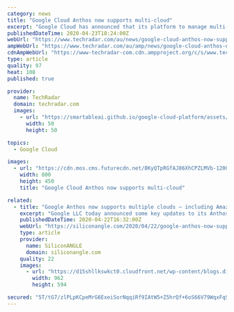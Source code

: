 ```yaml
---
category: news
title: "Google Cloud Anthos now supports multi-cloud"
excerpt: "Google Cloud has announced that its platform to manage multi-cloud workloads Anthos is now generally available for AWS though the company plans to add support for Microsoft Azure by the end of this year. Anthos aims to deliver on the promise of write once, run anywhere by allowing businesses to run their applications on existing on-prem ..."
publishedDateTime: 2020-04-23T18:24:00Z
webUrl: "https://www.techradar.com/au/news/google-cloud-anthos-now-supports-multi-cloud"
ampWebUrl: "https://www.techradar.com/au/amp/news/google-cloud-anthos-now-supports-multi-cloud"
cdnAmpWebUrl: "https://www-techradar-com.cdn.ampproject.org/c/s/www.techradar.com/au/amp/news/google-cloud-anthos-now-supports-multi-cloud"
type: article
quality: 97
heat: 108
published: true

provider:
  name: TechRadar
  domain: techradar.com
  images:
    - url: "https://smartableai.github.io/google-cloud-platform/assets/images/organizations/techradar.com-50x50.jpg"
      width: 50
      height: 50

topics:
  - Google Cloud

images:
  - url: "https://cdn.mos.cms.futurecdn.net/8KyQTpRGfAJ86XhCPZLMVb-1200-80.jpg"
    width: 800
    height: 450
    title: "Google Cloud Anthos now supports multi-cloud"

related:
  - title: "Google Anthos now supports multiple clouds – including Amazon’s"
    excerpt: "Google LLC today announced some key updates to its Anthos application platform, enabling it to support more workloads in different computing environments at a reduced cost. Google Anthos is a hybrid cloud application development platform that runs atop the open-source Kubernetes container orchestration software. It’s designed to host ..."
    publishedDateTime: 2020-04-22T16:32:00Z
    webUrl: "https://siliconangle.com/2020/04/22/google-anthos-now-supports-multiple-clouds-including-aws/"
    type: article
    provider:
      name: SiliconANGLE
      domain: siliconangle.com
    quality: 22
    images:
      - url: "https://d15shllkswkct0.cloudfront.net/wp-content/blogs.dir/1/files/2020/04/Google-Anthos.png"
        width: 962
        height: 594

secured: "5T/tG7/zlPLpKCpeMrG6ExeiSorNqqiRf9IAtW5+Z5hrQf+6oS66V79WqxFqSez5vCIudNkzBw1M5nmkgcm/CqMk/STiXQrypy+husZBBJALZ4Gcq9MbthsrKC6P80xm4vdmhBdb8UsUP46u71IJsnXBNXz11LSL/vZ5E79rH48w7mxIsAywBZ94s3FLcTzZcxMtrMAu3U4sX9IkmQ2fZW8ISIC9mz1oNG6RchjKetIgxAfAa/eGHsIRuFimOlFknAj2kP06o97lQS1Z5K+QYu+Dc4J6ZvoWBCWc3fUg/rUxn4T60OCnfY4Aib0VnHgq;/W112Zay1GY0rSjy+QL/mQ=="
---
```


